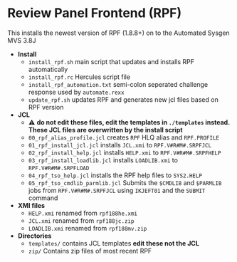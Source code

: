 # Review Panel Frontend (RPF)

This installs the newest version of RPF (1.8.8+) on to the Automated Sysgen MVS 3.8J

- **Install**
  - `install_rpf.sh` main script that updates and installs RPF automatically
  - `install_rpf.rc` Hercules script file
  - `install_rpf_automation.txt` semi-colon seperated challenge response used by `automate.rexx`
  - `update_rpf.sh` updates RPF and generates new jcl files based on RPF version
- **JCL**
  - :warning: **do not edit these files, edit the templates in `./templates` instead. These JCL files are overwritten by the install script**
  - `00_rpf_alias_profile.jcl` creates `RPF` HLQ alias and `RPF.PROFILE`
  - `01_rpf_install_jcl.jcl` installs `JCL.xmi` to `RPF.V#R#M#.SRPFJCL`
  - `02_rpf_install_help.jcl` installs `HELP.xmi` to `RPF.V#R#M#.SRPFHELP`
  - `03_rpf_install_loadlib.jcl` installs `LOADLIB.xmi` to `RPF.V#R#M#.SRPFLOAD`
  - `04_rpf_tso_help.jcl` installs the RPF help files to `SYS2.HELP`
  - `05_rpf_tso_cmdlib_parmlib.jcl` Submits the `$CMDLIB` and `$PARMLIB` jobs from `RPF.V#R#M#.SRPFJCL` using `IKJEFT01` and the `SUBMIT` command
- **XMI files**
  - `HELP.xmi` renamed from `rpf188he.xmi`
  - `JCL.xmi` renamed from `rpf188jc.zip`
  - `LOADLIB.xmi` renamed from `rpf188mv.zip`
- **Directories**
  - `templates/` contains JCL templates **edit these not the JCL**
  - `zip/` Contains zip files of most recent RPF